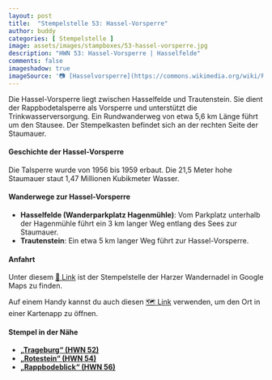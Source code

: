 ```yaml
---
layout: post
title:  "Stempelstelle 53: Hassel-Vorsperre"
author: buddy
categories: [ Stempelstelle ]
image: assets/images/stampboxes/53-hassel-vorsperre.jpg
description: "HWN 53: Hassel-Vorsperre | Hasselfelde"
comments: false
imageshadow: true
imageSource: '📷 [Hasselvorsperre](https://commons.wikimedia.org/wiki/File:Hasselvorsperre.jpg) von <a href="//commons.wikimedia.org/w/index.php?title=User:Moonie&amp;action=edit&amp;redlink=1" class="new" title="User:Moonie (page does not exist)">Moonie</a> unter Lizenz [CC BY-SA 3.0](https://creativecommons.org/licenses/by-sa/3.0)'
---
```


Die Hassel-Vorsperre liegt zwischen Hasselfelde und Trautenstein. Sie dient der Rappbodetalsperre als Vorsperre und unterstützt die Trinkwasserversorgung. Ein Rundwanderweg von etwa 5,6 km Länge führt um den Stausee. Der Stempelkasten befindet sich an der rechten Seite der Staumauer.

#### Geschichte der Hassel-Vorsperre

Die Talsperre wurde von 1956 bis 1959 erbaut. Die 21,5 Meter hohe Staumauer staut 1,47 Millionen Kubikmeter Wasser.

#### Wanderwege zur Hassel-Vorsperre

- **Hasselfelde (Wanderparkplatz Hagenmühle)**: Vom Parkplatz unterhalb der Hagenmühle führt ein 3 km langer Weg entlang des Sees zur Staumauer.
- **Trautenstein**: Ein etwa 5 km langer Weg führt zur Hassel-Vorsperre.

#### Anfahrt

Unter diesem [📍 Link](https://www.google.com/maps/dir/?api=1&origin=&destination=51.70968%2C%2010.83113) ist der Stempelstelle der Harzer Wandernadel in Google Maps zu finden.

<div class="android-only">
  Auf einem Handy kannst du auch diesen 
  <a href="geo:51.70968,10.83113">🗺️ Link</a> 
  verwenden, um den Ort in einer Kartenapp zu öffnen.
  <p></p>
</div>

#### Stempel in der Nähe

- [**„Trageburg“ (HWN 52)**](/stempelstelle-52-trageburg-am-hexenstieg)
- [**„Rotestein“ (HWN 54)**](/stempelstelle-54-rotestein)
- [**„Rappbodeblick“ (HWN 56)**](/stempelstelle-56-rappbodeblick-trautenstein)
